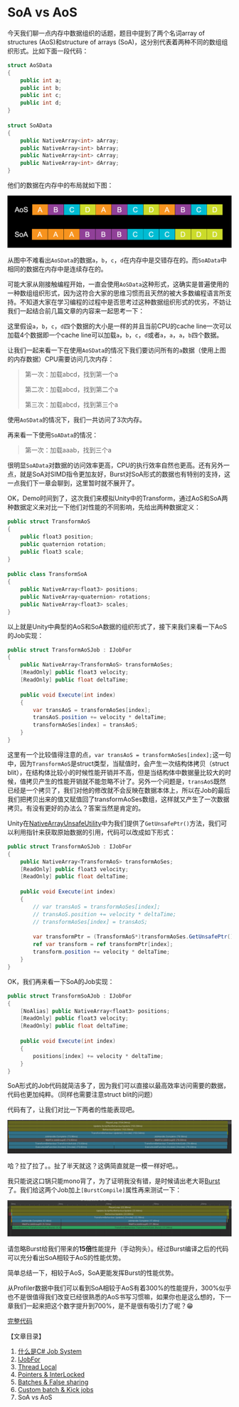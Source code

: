 # SoA vs AoS

今天我们聊一点内存中数据组织的话题，题目中提到了两个名词array of structures (AoS)和structure of arrays (SoA)，这分别代表着两种不同的数组组织形式。比如下面一段代码：

```C#
struct AoSData
{
    public int a;
    public int b;
    public int c;
    public int d;
}

struct SoAData
{
    public NativeArray<int> aArray;
    public NativeArray<int> bArray;
    public NativeArray<int> cArray;
    public NativeArray<int> dArray;
}
```

他们的数据在内存中的布局就如下图：

![AoS and SoA](imgs/SoAvsAoS/AoSSoA.png)

从图中不难看出``AoSData``的数据`a`，`b`，`c`，`d`在内存中是交错存在的。而``SoAData``中相同的数据在内存中是连续存在的。

可能大家从刚接触编程开始，一直会使用``AoSData``这种形式，这确实是普遍使用的一种数组组织形式，因为这符合大家的思维习惯而且天然的被大多数编程语言所支持。不知道大家在学习编程的过程中是否思考过这种数据组织形式的优劣，不妨让我们一起结合前几篇文章的内容来一起思考一下：

这里假设`a`，`b`，`c`，`d`四个数据的大小是一样的并且当前CPU的cache line一次可以加载4个数据即一个cache line可以加载`a`，`b`，`c`，`d`或者`a`，`a`，`a`，`b`四个数据。

让我们一起来看一下在使用``AoSData``的情况下我们要访问所有的`a`数据（使用上图的内存数据）CPU需要访问几次内存：

>第一次：加载abcd，找到第一个a
>  
>第二次：加载abcd，找到第二个a
>  
>第三次：加载abcd，找到第三个a

使用``AoSData``的情况下，我们一共访问了3次内存。

再来看一下使用``SoAData``的情况：

>第一次：加载aaab，找到三个a

很明显``SoAData``对数据的访问效率更高，CPU的执行效率自然也更高。还有另外一点，就是SoA对SIMD指令更加友好，Burst对SoA形式的数据也有特别的支持，这一点我们下一章会聊到，这里暂时就不展开了。

OK，Demo时间到了，这次我们来模拟Unity中的Transform，通过AoS和SoA两种数据定义来对比一下他们对性能的不同影响，先给出两种数据定义：

```C#
public struct TransformAoS
{
    public float3 position;
    public quaternion rotation;
    public float3 scale;
}

public class TransformSoA
{
    public NativeArray<float3> positions;
    public NativeArray<quaternion> rotations;
    public NativeArray<float3> scales;
}
```

以上就是Unity中典型的AoS和SoA数据的组织形式了，接下来我们来看一下AoS的Job实现：

```C#
public struct TransformAoSJob : IJobFor
{
    public NativeArray<TransformAoS> transformAoSes;
    [ReadOnly] public float3 velocity;
    [ReadOnly] public float deltaTime;
    
    public void Execute(int index)
    {
        var transAoS = transformAoSes[index];
        transAoS.position += velocity * deltaTime;
        transformAoSes[index] = transAoS;
    }
}
```

这里有一个比较值得注意的点，``var transAoS = transformAoSes[index];``这一句中，因为``TransformAoS``是struct类型，当赋值时，会产生一次结构体拷贝（struct blit），在结构体比较小的时候性能开销并不高，但是当结构体中数据量比较大的时候，值拷贝产生的性能开销就不能忽略不计了。另外一个问题是，``transAoS``既然已经是一个拷贝了，我们对他的修改就不会反映在数据本体上，所以在Job的最后我们把拷贝出来的值又赋值回了transformAoSes数组，这样就又产生了一次数据拷贝。有没有更好的办法么？答案当然是肯定的。

Unity在[NativeArrayUnsafeUtility](https://docs.unity3d.com/ScriptReference/Unity.Collections.LowLevel.Unsafe.NativeArrayUnsafeUtility.html)中为我们提供了``GetUnsafePtr()``方法，我们可以利用指针来获取原始数据的引用，代码可以改成如下形式：

```C#
public struct TransformAoSJob : IJobFor
{
    public NativeArray<TransformAoS> transformAoSes;
    [ReadOnly] public float3 velocity;
    [ReadOnly] public float deltaTime;

    public void Execute(int index)
    {
        // var transAoS = transformAoSes[index];
        // transAoS.position += velocity * deltaTime;
        // transformAoSes[index] = transAoS;

        var transformPtr = (TransformAoS*)transformAoSes.GetUnsafePtr();
        ref var transform = ref transformPtr[index];
        transform.position += velocity * deltaTime;
    }
}
```

OK，我们再来看一下SoA的Job实现：

```C#
public struct TransformSoAJob : IJobFor
{
    [NoAlias] public NativeArray<float3> positions;
    [ReadOnly] public float3 velocity;
    [ReadOnly] public float deltaTime;

    public void Execute(int index)
    {
        positions[index] += velocity * deltaTime;
    }
}
```

SoA形式的Job代码就简洁多了，因为我们可以直接以最高效率访问需要的数据，代码也更加纯粹。（同样也需要注意struct blit的问题）

代码有了，让我们对比一下两者的性能表现吧。

![Performance without burst](imgs/SoAvsAoS/performance-without-burst.png)

哈？拉了拉了。。扯了半天就这？这俩简直就是一模一样好吧。。

我只能说这口锅只能mono背了，为了证明我没有错，是时候请出老大哥[Burst](https://docs.unity3d.com/Packages/com.unity.burst@1.6/manual/index.html)了。我们给这两个Job加上``[BurstCompile]``属性再来测试一下：

![Performance with burst](imgs/SoAvsAoS/performance-with-burst.png)

请忽略Burst给我们带来的**15倍**性能提升（手动狗头）。经过Burst编译之后的代码可以充分看出SoA相较于AoS的性能优势。

简单总结一下，相较于AoS，SoA更能发挥Burst的性能优势。

从Profiler数据中我们可以看到SoA相较于AoS有着300%的性能提升，300%似乎也不是很值得我们改变已经很熟悉的AoS书写习惯嘛，如果你也是这么想的，下一章我们一起来把这个数字提升到700%，是不是很有吸引力了呢？😁

[完整代码](https://github.com/vinsli/C-Sharp-Job-System-Essential/blob/main/JobSystemDemos/Assets/JobSystem/SoA-VS-AoS/TransformBehaviour.cs)

【文章目录】

1. [什么是C# Job System](https://developer.unity.cn/projects/61f68b70edbc2a16f7df9e83)
2. [IJobFor](https://developer.unity.cn/projects/61f8dbd9edbc2a16f7dfc1d9)
3. [Thread Local](https://developer.unity.cn/projects/61f9e8f0edbc2a16f7dfd115)
4. [Pointers & InterLocked](https://developer.unity.cn/projects/61fa9ecdedbc2a16f7dfe0f6)
5. [Batches & False sharing](https://developer.unity.cn/projects/61fc0a73edbc2a001cf954a3)
6. [Custom batch & Kick jobs](https://developer.unity.cn/projects/61fdd19eedbc2a16f7e01124)
7. SoA vs AoS
